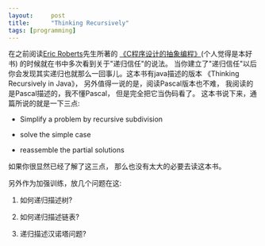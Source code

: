 ```yaml
---
layout:     post
title:      "Thinking Recursively"
tags: [programming]
---
```


在之前阅读[Eric Roberts](http://cs.stanford.edu/people/eroberts/)先生所著的 
[《C程序设计的抽象编程》](http://book.douban.com/subject/1171842/)(个人觉得是本好书)
的时候就在书中多次看到关于"递归信任"的说法。
当你建立了"递归信任"以后你会发现其实递归也就那么一回事儿。这本书有java描述的版本
《Thinking Recursively in Java》， 另外值得一说的是，阅读Pascal版本也不难，
我阅读的是Pascal描述的，我不懂Pascal， 但是完全把它当伪码看了。
这本书说下来，通篇所说的就是一下三点:

* Simplify a problem by recursive subdivision

* solve the simple case

* reassemble the partial solutions

如果你很显然已经了解了这三点， 那么也没有太大的必要去读这本书。

另外作为加强训练，放几个问题在这:

1) 如何递归描述树?

2) 如何递归描述链表?

3) 递归描述汉诺塔问题?

